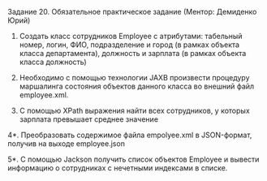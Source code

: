 
Задание 20. Обязательное практическое задание (Ментор: Демиденко Юрий)

1. Создать класс сотрудников Employee с атрибутами: табельный номер, логин, ФИО, подразделение и город (в рамках объекта класса департамента), должность и зарплата (в рамках объекта класса должность)

2. Необходимо с помощью технологии JAXB произвести процедуру маршалинга состояния объектов данного класса во внешний файл employee.xml.

3. С помощью XPath выражения найти всех сотрудников, у которых зарплата превышает среднее значение

4*. Преобразовать содержимое файла empolyee.xml в JSON-формат, получив на выходе employee.json

5*. С помощью Jackson получить список объектов Employee и вывести информацию о сотрудниках с нечетными индексами в списке.